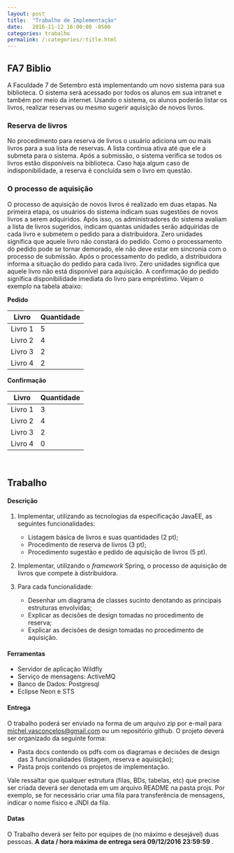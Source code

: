 ```yaml
---
layout: post
title:  "Trabalho de Implementação"
date:   2016-11-12 16:00:00 -0500
categories: trabalho
permalink: /:categories/:title.html
---
```


## FA7 Biblio

A Faculdade 7 de Setembro está implementando um novo sistema para sua biblioteca. O sistema
será acessado por todos os alunos em sua intranet e também por meio da internet.
Usando o sistema, os alunos poderão listar os livros, realizar reservas ou mesmo sugerir aquisição
de novos livros.

### Reserva de livros
No procedimento para reserva de livros o usuário adiciona um ou mais livros para a sua lista de reservas.
A lista continua ativa até que ele a submeta para o sistema. Após a submissão, o sistema verifica se todos
os livros estão disponíveis na biblioteca. Caso haja algum caso de indisponibilidade, a reserva é concluída
sem o livro em questão.

### O processo de aquisição
O processo de aquisição de novos livros é realizado em duas etapas. Na primeira etapa,
os usuários do sistema indicam suas sugestões de novos livros a serem adquiridos.
Após isso, os administradores do sistema avaliam a lista de livros sugeridos, indicam quantas unidades
serão adquiridas de cada livro e submetem o pedido para a distribuidora.
Zero unidades significa que aquele livro não constará do pedido.
Como o processamento do pedido pode se tornar demorado, ele não deve estar em sincronia com
o processo de submissão. Após o processamento do pedido, a distribuidora informa a situação do
pedido para cada livro. Zero unidades significa que aquele livro não está disponível
para aquisição. A confirmação do pedido significa disponibilidade imediata do livro para
empréstimo. Vejam o exemplo na tabela abaixo:

**Pedido**

Livro | Quantidade
----- | -----------
Livro 1 | 5
Livro 2 | 4
Livro 3 | 2
Livro 4 | 2

**Confirmação**

Livro | Quantidade
----- | ----------
Livro 1 | 3
Livro 2 | 4
Livro 3 | 2
Livro 4 | 0


<br />

## Trabalho

#### Descrição

1. Implementar, utilizando as tecnologias da especificação JavaEE, as seguintes
funcionalidades:
    - Listagem básica de livros e suas quantidades (2 pt);
    - Procedimento de reserva de livros (3 pt);
    - Procedimento sugestão e pedido de aquisição de livros (5 pt).

2. Implementar, utilizando o _framework_ Spring, o processo de aquisição de livros
que compete à distribuidora.

3. Para cada funcionalidade:
    - Desenhar um diagrama de classes sucinto denotando as principais estruturas
    envolvidas;
    - Explicar as decisões de design tomadas no procedimento de reserva;
    - Explicar as decisões de design tomadas no procedimento de aquisição.

#### Ferramentas
- Servidor de aplicação Wildfly
- Serviço de mensagens: ActiveMQ
- Banco de Dados: Postgresql
- Eclipse Neon e STS

#### Entrega

O trabalho poderá ser enviado na forma de um arquivo zip por e-mail para
[michel.vasconcelos@gmail.com](mailto:michel.vasconcelos@gmail.com) ou  um repositório github. O projeto
deverá ser organizado da seguinte forma:

- Pasta docs contendo os pdfs com os diagramas e decisões de design das 3 funcionalidades
(listagem, reserva e aquisição);
- Pasta projs contendo os projetos de implementação.

Vale ressaltar que qualquer estrutura (filas, BDs, tabelas, etc) que precise ser criada deverá
ser denotada em um arquivo README na pasta projs. Por exemplo, se for
necessário criar uma fila para transferência de mensagens, indicar o nome físico e JNDI da fila.

#### Datas

O Trabalho deverá ser feito por equipes de (no máximo e desejável) duas pessoas.
**A data / hora máxima de entrega será 09/12/2016 23:59:59** .